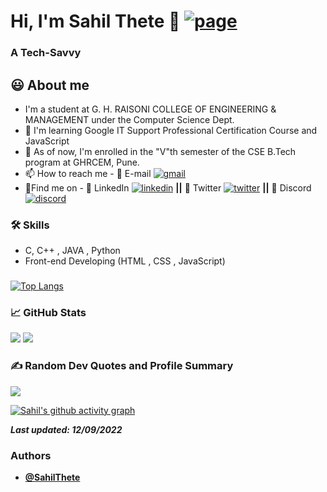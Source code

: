 <!---
SahilThete/SahilThete is a ✨ special ✨ repository because its `README.md` (this file) appears on your GitHub profile.
You can click the Preview link to take a look at your changes.
--->

# Hi, I'm Sahil Thete 🔗 [![page](https://img.shields.io/website?down_color=red&down_message=offline&style=flat-square&up_color=success&up_message=online&url=https%3A%2F%2Fsahilthete.github.io%2F)](https://sahilthete.github.io/)

### A Tech-Savvy <!-- || Aspiring FIVEM Dev -->
  
## 😃 About me 

- I'm a student at G. H. RAISONI COLLEGE OF ENGINEERING & MANAGEMENT under the Computer Science Dept.
- 📕 I'm learning Google IT Support Professional Certification Course and JavaScript
- 🌱 As of now, I'm enrolled in the "V"th semester of the CSE B.Tech program at GHRCEM, Pune.
- 📫 How to reach me - 📧 E-mail [![gmail](https://img.shields.io/badge/Sahil%20Thete-0A66C2?style=flat-square&color=white&logo=gmail)](mailto:sahilthete.st@gmail.com) <!-- **||** 📱 WhatsApp [![wa](https://img.shields.io/badge/Sahil%20Thete-0A66C2?style=flat-square&color=white&logo=whatsapp)](https://api.whatsapp.com/send/?phone=918956888839&text=Hey+there%21&type=phone_number) -->
- 🍳Find me on - 💼 LinkedIn [![linkedin](https://img.shields.io/badge/Sahil%20Thete-0A66C2?style=flat-square&logo=linkedin&logoColor=white)](https://www.linkedin.com/in/SahilThete-338242207/)  **||** 💬 Twitter [![twitter](https://img.shields.io/twitter/follow/sahil_thete?color=blue&label=Sahil%20Thete&logo=twitter&style=flat-square)](https://www.twitter.com/sahil_thete/)  **||** 👥 Discord [![discord](https://img.shields.io/discord/871263899180236820?label=ENCORES&labelColor=%235865F2&logo=discord&logoColor=white&style=flat-square)](https://discord.gg/k47bQrx89x)

 ### 🛠 Skills
- C, C++ , JAVA , Python
- Front-end Developing (HTML , CSS , JavaScript)  
<!-- - FiveM LUA Developing -->

 ###
 
<!-- ![Sahil's GitHub stats](https://github-readme-stats.vercel.app/api?username=SahilThete&show_icons=true&theme=radical) -->

[![Top Langs](https://github-readme-stats.vercel.app/api/top-langs/?username=SahilThete&theme=github_dark&layout=compact)](https://github.com/SahilThete/github-readme-stats)


###  📈 GitHub Stats

<!-- <![Sahil's GitHub stats] --> 
<img src="https://github-readme-stats.vercel.app/api?username=SahilThete&&show_icons=true&count_private=true&theme=github_dark">  
<!--  ![GitHub Streak] --> 
<img src="https://github-readme-streak-stats.herokuapp.com/?user=SahilThete&theme=blueberry_duo"/> 


 ### ✍️ Random Dev Quotes and Profile Summary
 ![](https://quotes-github-readme.vercel.app/api?type=horizontal&theme=dracula) 
 <!-- <img src="https://github-profile-summary-cards.vercel.app/api/cards/profile-details?username=SahilThete&theme=vue" align = "center"> -->

 [![Sahil's github activity graph](https://activity-graph.herokuapp.com/graph?username=SahilThete&theme=react-dark)](https://github.com/ashutosh00710/github-readme-activity-graph)


**_Last updated: 12/09/2022_**

<!-- **_[@SahilThete](https://www.github.com/SahilThete)_** -->

### Authors

- **[@SahilThete](https://www.github.com/SahilThete)**
